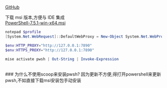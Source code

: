 [GitHub](https://github.com/PowerShell/PowerShell)

下载 msi 版本,方便与 IDE 集成
<br>
[PowerShell-7.5.1-win-x64.msi](https://github.com/PowerShell/PowerShell/releases/download/v7.5.1/PowerShell-7.5.1-win-x64.msi)
<br>

```powershell
notepad $profile
[System.Net.WebRequest]::DefaultWebProxy = New-Object System.Net.WebProxy("http://127.0.0.1:7890")

$env:HTTP_PROXY="http://127.0.0.1:7890"
$env:HTTPS_PROXY="http://127.0.0.1:7890"

mise activate pwsh | Out-String | Invoke-Expression
```

<br>
### 为什么不使用scoop来安装pwsh?
因为更新不方便,得打开powershell来更新pwsh,不如直接下载msi安装包手动安装
